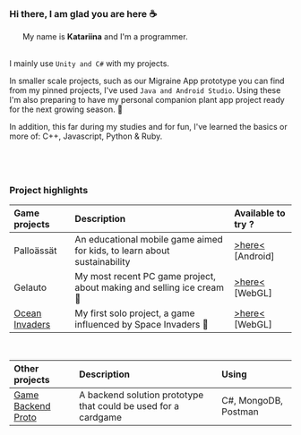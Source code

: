 ### Hi there, I am glad you are here :coffee:

&nbsp; &nbsp; &nbsp; My name is **Katariina** and I'm a programmer.

&nbsp; \
I mainly use ` Unity and C# ` with my projects. 

In smaller scale projects, such as our Migraine App prototype you can find from my pinned projects, I've used ` Java and Android Studio `. Using these I'm also preparing to have my personal companion plant app project ready for the next growing season. :seedling:

In addition, this far during my studies and for fun, I've learned the basics or more of: C++, Javascript, Python & Ruby.  

&nbsp; 
---


### Project highlights

| Game projects  |  Description | Available to try ? |
| :------------- | :------------ | :----------------- |
| Palloässät | An educational mobile game aimed for kids, to learn about sustainability | [>here<](https://play.google.com/store/apps/details?id=fi.kierratuskeskus.Peliportaali)  [Android] |
| Gelauto   |  My most recent PC game project, about making and selling ice cream :icecream:  | [>here<](https://kaitariina.github.io/gelauto/) [WebGL] |
| [Ocean Invaders](https://github.com/Kaitariina/ocean-invaders)  | My first solo project, a game influenced by Space Invaders :space_invader: | [>here<](https://kaitariina.github.io/ocean-invaders-thegame/) [WebGL] |

&nbsp; 

|Other projects| Description | Using |
| :----------  | :----------- | :---- |
| [Game Backend Proto](https://github.com/Kaitariina/gspc-project) | A backend solution prototype that could be used for a cardgame  | C#, MongoDB, Postman |


<!-- 
&nbsp;
---

:construction: (more coming soon!) :construction:
--> 
